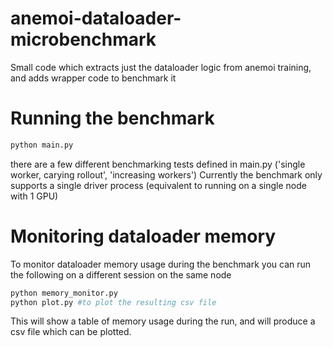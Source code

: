 # anemoi-dataloader-microbenchmark
Small code which extracts just the dataloader logic from anemoi training, and adds wrapper code to benchmark it

# Running the benchmark
```python
python main.py
```
there are a few different benchmarking tests defined in main.py ('single worker, carying rollout', 'increasing workers')
Currently the benchmark only supports a single driver process (equivalent to running on a single node with 1 GPU)

# Monitoring dataloader memory
To monitor dataloader memory usage during the benchmark you can run the following on a different session on the same node
```python
python memory_monitor.py
python plot.py #to plot the resulting csv file
```
This will show a table of memory usage during the run, and will produce a csv file which can be plotted.
